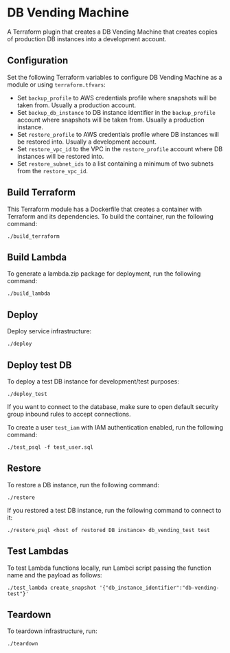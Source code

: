 # DB Vending Machine

A Terraform plugin that creates a DB Vending Machine that creates copies of production DB instances into a development account.

## Configuration

Set the following Terraform variables to configure DB Vending Machine as a module or using `terraform.tfvars`:

- Set `backup_profile` to AWS credentials profile where snapshots will be taken from. Usually a production account.
- Set `backup_db_instance` to DB instance identifier in the `backup_profile` account where snapshots will be taken from. Usually a production instance.
- Set `restore_profile` to AWS credentials profile where DB instances will be restored into. Usually a development account.
- Set `restore_vpc_id` to the VPC in the `restore_profile` account where DB instances will be restored into.
- Set `restore_subnet_ids` to a list containing a minimum of two subnets from the `restore_vpc_id`.

## Build Terraform

This Terraform module has a Dockerfile that creates a container with Terraform and its dependencies. To build the container, run the following command:

```
./build_terraform
```

## Build Lambda

To generate a lambda.zip package for deployment, run the following command:

```
./build_lambda
```

## Deploy

Deploy service infrastructure:

```
./deploy
```

## Deploy test DB

To deploy a test DB instance for development/test purposes:

```
./deploy_test
```

If you want to connect to the database, make sure to open default security group inbound rules to accept connections.

To create a user `test_iam` with IAM authentication enabled, run the following command:

```
./test_psql -f test_user.sql
```

## Restore

To restore a DB instance, run the following command:

```
./restore
```

If you restored a test DB instance, run the following command to connect to it:

```
./restore_psql <host of restored DB instance> db_vending_test test
```

## Test Lambdas

To test Lambda functions locally, run Lambci script passing the function name and the payload as follows:

```
./test_lambda create_snapshot '{"db_instance_identifier":"db-vending-test"}'
```

## Teardown

To teardown infrastructure, run:

```
./teardown
```
